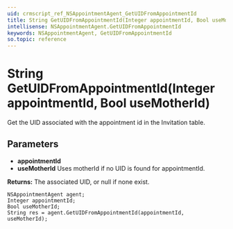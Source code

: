 ```yaml
---
uid: crmscript_ref_NSAppointmentAgent_GetUIDFromAppointmentId
title: String GetUIDFromAppointmentId(Integer appointmentId, Bool useMotherId)
intellisense: NSAppointmentAgent.GetUIDFromAppointmentId
keywords: NSAppointmentAgent, GetUIDFromAppointmentId
so.topic: reference
---
```


# String GetUIDFromAppointmentId(Integer appointmentId, Bool useMotherId)

Get the UID associated with the appointment id in the Invitation table.

## Parameters

* **appointmentId** 
* **useMotherId** Uses motherId if no UID is found for appointmentId.

**Returns:** The associated UID, or null if none exist.

```crmscript
NSAppointmentAgent agent;
Integer appointmentId;
Bool useMotherId;
String res = agent.GetUIDFromAppointmentId(appointmentId, useMotherId);
```

